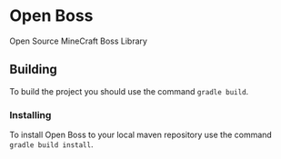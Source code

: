 # Open Boss
Open Source MineCraft Boss Library

## Building
To build the project you should use the command ````gradle build````.

### Installing
To install Open Boss to your local maven repository use the command ````gradle build install````.